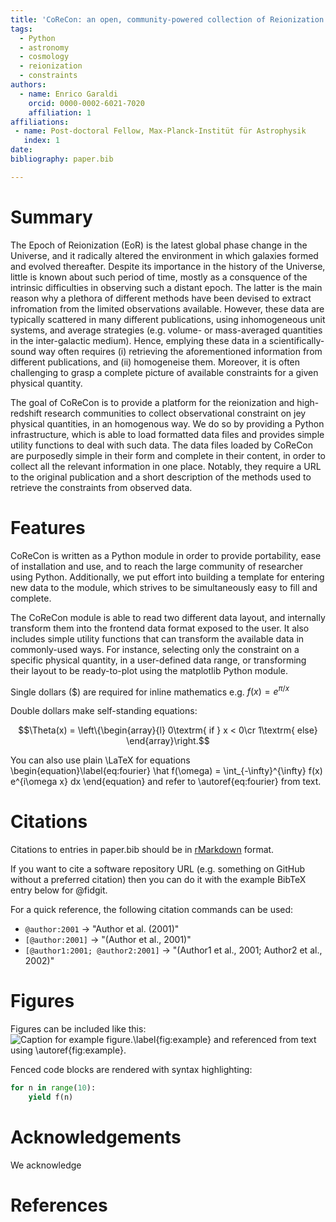 ```yaml
---
title: 'CoReCon: an open, community-powered collection of Reionization constraints'
tags:
  - Python
  - astronomy
  - cosmology
  - reionization
  - constraints
authors:
  - name: Enrico Garaldi
    orcid: 0000-0002-6021-7020
    affiliation: 1
affiliations:
 - name: Post-doctoral Fellow, Max-Planck-Institüt für Astrophysik
   index: 1
date: 
bibliography: paper.bib

---
```


# Summary

The Epoch of Reionization (EoR) is the latest global phase change in the Universe, 
and it radically altered the environment in which galaxies formed and evolved
thereafter. Despite its importance in the history of the Universe, little is known
about such period of time, mostly as a consquence of the intrinsic difficulties in
observing such a distant epoch. The latter is the main reason why a plethora of different
methods have been devised to extract infromation from the limited observations available.
However, these data are typically scattered in many different publications, using 
inhomogeneous unit systems, and average strategies (e.g. volume- or mass-averaged quantities in
the inter-galactic medium). Hence, emplying these data in a scientifically-sound way
often requires (i) retrieving the aforementioned information from different publications, and
(ii) homogeneise them. Moreover, it is often challenging to grasp a complete picture of
available constraints for a given physical quantity. 

The goal of CoReCon is to provide a 
platform for the reionization and high-redshift research communities to collect observational
constraint on jey physical quantities, in an homogenous way. We do so by providing a Python
infrastructure, which is able to load formatted data files and provides simple utility functions
to deal with such data. The data files loaded by CoReCon are purposedly simple in their form and 
complete in their content, in order to collect all the relevant information in one place. Notably, 
they require a URL to the original publication and a short description of the methods used to 
retrieve the constraints from observed data.

# Features

CoReCon is written as a Python module in order to provide portability, ease of installation and use, 
and to reach the large community of researcher using Python. Additionally, we put effort into 
building a template for entering new data to the module, which strives to be simultaneously 
easy to fill and complete.

The CoReCon module is able to read two different data layout, and internally transform them into the
frontend data format exposed to the user. It also includes simple utility functions that can transform 
the available data in commonly-used ways. For instance, selecting only the constraint on a specific 
physical quantity, in a user-defined data range, or transforming their layout to be ready-to-plot using
the matplotlib Python module.







Single dollars ($) are required for inline mathematics e.g. $f(x) = e^{\pi/x}$

Double dollars make self-standing equations:

$$\Theta(x) = \left\{\begin{array}{l}
0\textrm{ if } x < 0\cr
1\textrm{ else}
\end{array}\right.$$

You can also use plain \LaTeX for equations
\begin{equation}\label{eq:fourier}
\hat f(\omega) = \int_{-\infty}^{\infty} f(x) e^{i\omega x} dx
\end{equation}
and refer to \autoref{eq:fourier} from text.

# Citations

Citations to entries in paper.bib should be in
[rMarkdown](http://rmarkdown.rstudio.com/authoring_bibliographies_and_citations.html)
format.

If you want to cite a software repository URL (e.g. something on GitHub without a preferred
citation) then you can do it with the example BibTeX entry below for @fidgit.

For a quick reference, the following citation commands can be used:
- `@author:2001`  ->  "Author et al. (2001)"
- `[@author:2001]` -> "(Author et al., 2001)"
- `[@author1:2001; @author2:2001]` -> "(Author1 et al., 2001; Author2 et al., 2002)"

# Figures

Figures can be included like this:
![Caption for example figure.\label{fig:example}](figure.png)
and referenced from text using \autoref{fig:example}.

Fenced code blocks are rendered with syntax highlighting:
```python
for n in range(10):
    yield f(n)
```	

# Acknowledgements

We acknowledge 

# References
